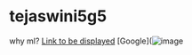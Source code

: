 # tejaswini5g5
why ml?
[Link to be displayed](Actual_Link)
[Google](![image](https://www.bing.com/images/search?view=detailV2&ccid=qzBOZtFT&id=1CF5042A3C95B4320F0D9CEF18179C123EAD54C0&thid=OIP.qzBOZtFTlBOuVWpdAY5f3AAAAA&mediaurl=https%3a%2f%2fimage3.mouthshut.com%2fimages%2fimagesp%2f925716577s.jpg&exph=242&expw=209&q=rishi+ms+istitute&simid=608015027531684586&FORM=IRPRST&ck=2DA77D2BC12494D30E0BBBEEEEA55FA0&selectedIndex=0&itb=0)
